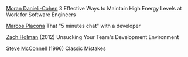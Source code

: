 
[Moran Danieli-Cohen](https://dev.to/msscohen/3-effective-ways-to-maintain-high-energy-levels-at-work-for-software-engineers)
3 Effective Ways to Maintain High Energy Levels at Work for Software Engineers

[Marcos Placona](https://twitter.com/marcos_placona/status/882487720597237760)
That "5 minutes chat" with a developer

[Zach Holman](https://zachholman.com/talk/unsucking-your-teams-development-environment/)
(2012) Unsucking Your Team's Development Environment

[Steve McConnell](http://stevemcconnell.com/articles/classic-mistakes/)
(1996) Classic Mistakes

